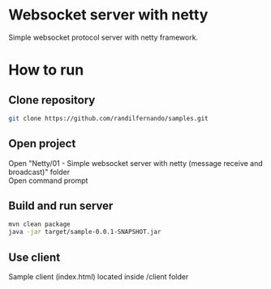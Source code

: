 # Websocket server with netty
Simple websocket protocol server with netty framework.
# How to run
## Clone repository
```bash
git clone https://github.com/randilfernando/samples.git
```
## Open project
Open "Netty/01 - Simple websocket server with netty (message receive and broadcast)" folder  
Open command prompt
## Build and run server
```bash
mvn clean package
java -jar target/sample-0.0.1-SNAPSHOT.jar
```
## Use client
Sample client (index.html) located inside /client folder